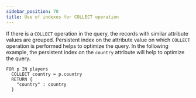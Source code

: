 ```yaml
---
sidebar_position: 70
title: Use of indexes for COLLECT operation
---
```


If there is a `COLLECT` operation in the query, the records with similar attribute values are grouped.  Persistent index on the attribute value on which `COLLECT` operation is performed helps to optimize the query. In the following example, the persistent index on the `country` attribute will help to optimize the query.

```
FOR p IN players
  COLLECT country = p.country
  RETURN {
    "country" : country
  }
```